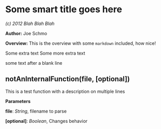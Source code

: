 Some smart title goes here
==========================
*(c) 2012 Blah Blah Blah*

**Author:** Joe Schmo

**Overview:** This is the overview with some `markdown` included, how nice!

Some extra text
Some more extra text

some text after a blank line


notAnInternalFunction(file, \[optional\])
-----------------------------------------
This is a test function
with a description on multiple lines


**Parameters**

**file**:  *String*,  filename to parse

**[optional]**:  *Boolean*,  Changes behavior

